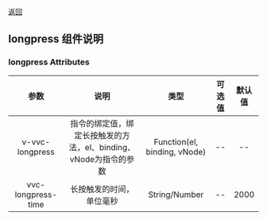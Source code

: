 [返回](/README.md)

## longpress 组件说明

### longpress Attributes
|      参数      |                               说明                               |             类型             | 可选值 | 默认值 |
| :------------: | :--------------------------------------------------------------: | :--------------------------: | :----: | :----: |
|  v-vvc-longpress   | 指令的绑定值，绑定长按触发的方法，el、binding、vNode为指令的参数 | Function(el, binding, vNode) |   --   |   --   |
| vvc-longpress-time |                     长按触发的时间，单位毫秒                     |        String/Number         |   --   |  2000  |
